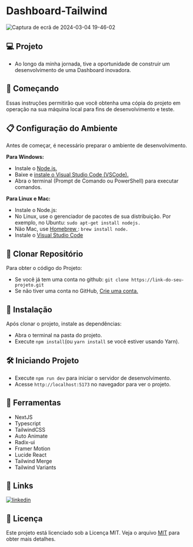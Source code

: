 # Dashboard-Tailwind

![Captura de ecrã de 2024-03-04 19-46-02](https://github.com/JeffS1lva/AppTech/assets/118827532/2a52b146-02ca-4f0b-9971-d9881a38688c)



## 💻 Projeto
- Ao longo da minha jornada, tive a oportunidade de construir um desenvolvimento de uma Dashboard inovadora.

## 🚀 Começando

Essas instruções permitirão que você obtenha uma cópia do projeto em operação na sua máquina local para fins de desenvolvimento e teste.

## 📋 Configuração do Ambiente

Antes de começar, é necessário preparar o ambiente de desenvolvimento.

**Para Windows:**
- Instale o [Node.js.](https://nodejs.org/en)
- Baixe e [instale o Visual Studio Code (VSCode).](https://code.visualstudio.com/)
- Abra o terminal (Prompt de Comando ou PowerShell) para executar comandos.

**Para Linux e Mac:**
- Instale o Node.js:
- No Linux, use o gerenciador de pacotes de sua distribuição. Por exemplo, no Ubuntu: ```sudo apt-get install nodejs.```
- Não Mac, use [Homebrew ](https://brew.sh/): ```brew install node.```
- Instale o [Visual Studio Code](https://code.visualstudio.com/)


## 📌 Clonar Repositório
Para obter o código do Projeto:
- Se você já tem uma conta no github: ```git clone https://link-do-seu-projeto.git```
- Se não tiver uma conta no GitHub, [Crie uma conta.](https://github.com/)

## 🔧 Instalação

Após clonar o projeto, instale as dependências:
- Abra o terminal na pasta do projeto.
- Execute ```npm install```(ou ```yarn install``` se você estiver usando Yarn).


## 🛠️ Iniciando Projeto

- Execute ```npm run dev``` para iniciar o servidor de desenvolvimento.
- Acesse ```http://localhost:5173``` no navegador para ver o projeto. 

## 📌 Ferramentas

- NextJS
- Typescript
- TailwindCSS
- Auto Animate
- Radix-ui
- Framer Motion
- Lucide React
- Tailwind Merge
- Tailwind Variants
## 🔗 Links
[![linkedin](https://img.shields.io/badge/linkedin-0A66C2?style=for-the-badge&logo=linkedin&logoColor=white)](https://www.linkedin.com/in/jefferson-silva-2258ab230/)

## 📝 Licença

Este projeto está licenciado sob a Licença MIT. Veja o arquivo [MIT](https://choosealicense.com/licenses/mit/) para obter mais detalhes.




